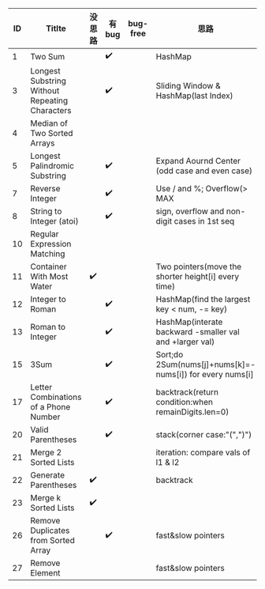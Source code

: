 ID | Titlte| 没思路 | 有bug |bug-free| 思路
------------ | ------------- | ------------ | ------------- | ------------- | -------------
1 | Two Sum |  |:heavy_check_mark: || HashMap|
3 | Longest Substring Without Repeating Characters  | |:heavy_check_mark: | | Sliding Window & HashMap(last Index)
4 | Median of Two Sorted Arrays  | | || 
5 | Longest Palindromic Substring  | |:heavy_check_mark: | | Expand Aournd Center (odd case and even case)
7 | Reverse Integer  | |:heavy_check_mark: | | Use / and %; Overflow(> MAX || < MIN)
8 | String to Integer (atoi)  | |:heavy_check_mark: | | sign, overflow and non-digit cases in 1st seq
10 | Regular Expression Matching  | | | |
11 | Container With Most Water | :heavy_check_mark: | | |Two pointers(move the shorter height[i] every time)
12 | Integer to Roman  | |:heavy_check_mark: | | HashMap(find the largest key < num, -= key) 
13 | Roman to Integer  | |:heavy_check_mark: | | HashMap(interate backward -smaller val and +larger val)
15 | 3Sum  | |:heavy_check_mark: | | Sort;do 2Sum(nums[j]+nums[k]=-nums[i]) for every nums[i]
17 | Letter Combinations of a Phone Number  | |:heavy_check_mark: | | backtrack(return condition:when remainDigits.len=0)
20 | Valid Parentheses  | |:heavy_check_mark: | | stack(corner case:"(",")")
21 | Merge 2 Sorted Lists | | | | iteration: compare vals of l1 & l2
22 | Generate Parentheses |:heavy_check_mark: | | | backtrack
23 | Merge k Sorted Lists |:heavy_check_mark: | | |
26 | Remove Duplicates from Sorted Array | |:heavy_check_mark:|  | fast&slow pointers
27 | Remove Element | | | | fast&slow pointers
